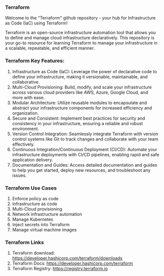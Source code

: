 ### Terraform

Welcome to the "Terraform" github repository - your hub for Infrastructure as Code (IaC) using Terraform!

Terraform is an open-source infrastructure automation tool that allows you to define and manage cloud infrastructure declaratively. This repository is your go-to resource for learning Terraform to manage your infrastructure in a scalable, repeatable, and efficient manner.

### Terraform Key Features:

1. Infrastructure as Code (IaC): Leverage the power of declarative code to define your infrastructure, making it versionable, maintainable, and collaborative.
2. Multi-Cloud Provisioning: Build, modify, and scale your infrastructure across various cloud providers like AWS, Azure, Google Cloud, and more with ease.
3. Modular Architecture: Utilize reusable modules to encapsulate and abstract your infrastructure components for increased efficiency and organization.
4. Secure and Consistent: Implement best practices for security and consistency in your infrastructure, ensuring a reliable and robust environment.
5. Version Control Integration: Seamlessly integrate Terraform with version control systems like Git to track changes and collaborate with your team effectively.
6. Continuous Integration/Continuous Deployment (CI/CD): Automate your infrastructure deployments with CI/CD pipelines, enabling rapid and safe application delivery.
7. Documentation and Guides: Access detailed documentation and guides to help you get started, deploy new resources, and troubleshoot any issues.

### Terraform Use Cases

1. Enforce policy as code
2. Infrastructure as code
3. Multi-Cloud provisioning
4. Network infrastructure automation
5. Manage Kubernetes
6. Inject secrets into Terraform
7. Manage virtual machine images

### Terraform Links

1. Terraform download: <a>https://developer.hashicorp.com/terraform/downloads </a>
2. Terraform Docs: <a>https://developer.hashicorp.com/terraform</a>
3. Terraform Registry: <a>https://registry.terraform.io</a>



